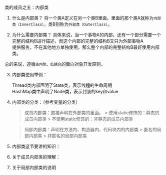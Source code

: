 类的成员之五：内部类

1. 什么是内部类？
   将一个类A定义在另一个类B里面，里面的那个类A就称为`内部类（InnerClass）`，类B则称为`外部类（OuterClass）`。

2. 为什么需要内部类？
   具体来说，当一个事物A的内部，还有一个部分需要一个完整的结构B进行描述，而这个内部的完整的结构B又只为外部事物A<br>
   提供服务，不在其他地方单独使用，那么整个内部的完整结构B最好使用内部类。

总的来说，遵循`高内聚、低耦合`的面向对象开发原则。


3. 内部类使用举例：

    Thread类内部声明了State类，表示线程的生命周期<br>
    HashMap类中声明了Node类，表示封装的key和value<br>
4. 内部类的分类：（参考变量的分类）

     >   成员内部类：直接声明在外部类的里面。
           > 使用static修饰的：静态的成员内部类
           > 不使用static修饰的：非静态的成员内部类

    > 局部内部类：声明在方法内、构造器内、代码块内的内部类
        > 匿名的局部内部类
        > 非匿名的局部内部类



5. 内部类这节要讲的知识：



6. 关于成员内部类的理解：



7. 关于局部内部类的说明




